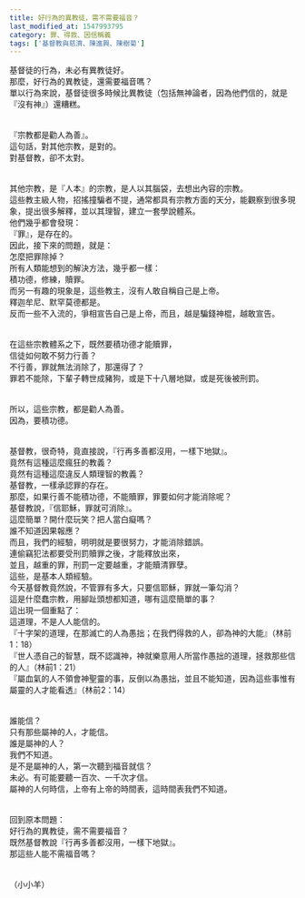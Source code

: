 ```yaml
---
title: 好行為的異教徒，需不需要福音？
last_modified_at: 1547993795
category: 罪、得救、因信稱義
tags: ['基督教與慈濟、陳進興、陳樹菊']
---
```


<p>基督徒的行為，未必有異教徒好。<br/>那麼，好行為的異教徒，還需要福音嗎？<br/><!--more-->單以行為來說，基督徒很多時候比異教徒（包括無神論者，因為他們信的，就是『沒有神』）還糟糕。<br/><br/><br/>『宗教都是勸人為善』。<br/>這句話，對其他宗教，是對的。<br/>對基督教，卻不太對。<br/><br/><br/>其他宗教，是『人本』的宗教，是人以其腦袋，去想出內容的宗教。<br/>這些教主級人物，招搖撞騙者不提，通常都具有宗教方面的天分，能觀察到很多現象，提出很多解釋，並以其理智，建立一套學說體系。<br/>他們幾乎都會發現：<br/>『罪』，是存在的。<br/>因此，接下來的問題，就是：<br/>怎麼把罪除掉？<br/>所有人類能想到的解決方法，幾乎都一樣：<br/>積功德，修練，贖罪。<br/>而另一有趣的現象是，這些教主，沒有人敢自稱自己是上帝。<br/>釋迦牟尼、默罕莫德都是。<br/>反而一些不入流的，爭相宣告自己是上帝，而且，越是騙錢神棍，越敢宣告。<br/><br/><br/>在這些宗教體系之下，既然要積功德才能贖罪，<br/>信徒如何敢不努力行善？<br/>不行善，罪就無法消除了，那還得了？<br/>罪若不能除，下輩子轉世成豬狗，或是下十八層地獄，或是死後被刑罰。<br/><br/><br/>所以，這些宗教，都是勸人為善。<br/>因為，要積功德。<br/><br/><br/>基督教，很奇特，竟直接說，『行再多善都沒用，一樣下地獄』。<br/>竟然有這種這麼瘋狂的教義？<br/>竟然有這種這麼違反人類理智的教義？<br/>基督教，一樣承認罪的存在。<br/>那麼，如果行善不能積功德，不能贖罪，罪要如何才能消除呢？<br/>基督教說，『信耶穌，罪就可消除』。<br/>這麼簡單？開什麼玩笑？把人當白癡嗎？<br/>誰不知道因果報應？<br/>而且，我們的經驗，明明就是要很努力，才能消除錯誤。<br/>連偷竊犯法都要受刑罰贖罪之後，才能釋放出來，<br/>並且，越重的罪，刑罰一定要越重，才能贖清罪孽。<br/>這些，是基本人類經驗。<br/>今天基督教竟然說，不管罪有多大，只要信耶穌，罪就一筆勾消？<br/>這是什麼蠢宗教，用腳趾頭想都知道，哪有這麼簡單的事？<br/>這出現一個重點了：<br/>這道理，不是人人能信的。<br/>『十字架的道理，在那滅亡的人為愚拙；在我們得救的人，卻為神的大能』（林前1：18）<br/>『世人憑自己的智慧，既不認識神，神就樂意用人所當作愚拙的道理，拯救那些信的人』（林前1：21）<br/>『屬血氣的人不領會神聖靈的事，反倒以為愚拙，並且不能知道，因為這些事惟有屬靈的人才能看透』（林前2：14）<br/><br/><br/>誰能信？<br/>只有那些屬神的人，才能信。<br/>誰是屬神的人？<br/>我們不知道。<br/>是不是屬神的人，第一次聽到福音就信？<br/>未必。有可能要聽一百次、一千次才信。<br/>屬神的人何時信，上帝有上帝的時間表，這時間表我們不知道。<br/><br/><br/>回到原本問題：<br/>好行為的異教徒，需不需要福音？<br/>既然基督教說『行再多善都沒用，一樣下地獄』。<br/>那這些人能不需福音嗎？<br/><br/><br/>（小小羊）<br/>
</p>